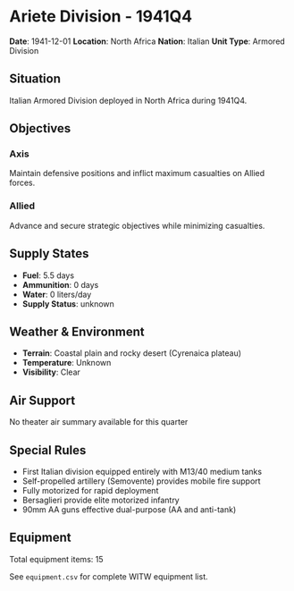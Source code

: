 # Ariete Division - 1941Q4

**Date**: 1941-12-01
**Location**: North Africa
**Nation**: Italian
**Unit Type**: Armored Division

## Situation

Italian Armored Division deployed in North Africa during 1941Q4.

## Objectives

### Axis
Maintain defensive positions and inflict maximum casualties on Allied forces.

### Allied
Advance and secure strategic objectives while minimizing casualties.

## Supply States

- **Fuel**: 5.5 days
- **Ammunition**: 0 days
- **Water**: 0 liters/day
- **Supply Status**: unknown

## Weather & Environment

- **Terrain**: Coastal plain and rocky desert (Cyrenaica plateau)
- **Temperature**: Unknown
- **Visibility**: Clear

## Air Support

No theater air summary available for this quarter

## Special Rules

- First Italian division equipped entirely with M13/40 medium tanks
- Self-propelled artillery (Semovente) provides mobile fire support
- Fully motorized for rapid deployment
- Bersaglieri provide elite motorized infantry
- 90mm AA guns effective dual-purpose (AA and anti-tank)

## Equipment

Total equipment items: 15

See `equipment.csv` for complete WITW equipment list.

